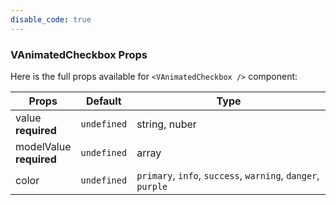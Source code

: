 ```yaml
---
disable_code: true
---
```


### VAnimatedCheckbox Props

Here is the full props available for `<VAnimatedCheckbox />` component:

| Props                        | Default                                       | Type                                                        |
| ---------------------------- | --------------------------------------------- | ----------------------------------------------------------- |
| value<br />**required**      | <span class="is-undefined">`undefined`</span> | string, nuber                                               |
| modelValue<br />**required** | <span class="is-undefined">`undefined`</span> | array                                                       |
| color                        | <span class="is-undefined">`undefined`</span> | `primary`, `info`, `success`, `warning`, `danger`, `purple` |
